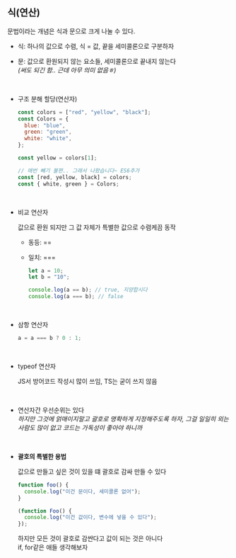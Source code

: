 ## 식(연산)

문법이라는 개념은 식과 문으로 크게 나눌 수 있다.

- 식: 하나의 값으로 수렴, 식 = 값, 끝을 세미콜론으로 구분하자
- 문: 값으로 환원되지 않는 요소들, 세미콜론으로 끝내지 않는다  
  _(써도 되긴 함.. 근데 아무 의미 없음ㅎ)_

  <br>

- 구조 분해 할당(연산자)

  ```javascript
  const colors = ["red", "yellow", "black"];
  const Colors = {
  	blue: "blue",
  	green: "green",
  	white: "white",
  };

  const yellow = colors[1];

  // 매번 빼기 불편.. 그래서 나왔습니다~ ES6추가
  const [red, yellow, black] = colors;
  const { white, green } = Colors;
  ```

<br>

- 비교 연산자

  값으로 환원 되지만 그 값 자체가 특별한 값으로 수렴케끔 동작

  - 동등: ==
  - 일치: ===

    ```javascript
    let a = 10;
    let b = "10";

    console.log(a == b); // true, 지양합시다
    console.log(a === b); // false
    ```

<br>

- 삼항 연산자

  ```javascript
  a = a === b ? 0 : 1;
  ```

<br>

- typeof 연산자

  JS서 방어코드 작성시 많이 쓰임, TS는 굳이 쓰지 않음

<br>

- 연산자간 우선순위는 있다  
  _하지만 그것에 얽매이지말고 괄호로 명확하게 지정해주도록 하자, 그걸 일일히 외는 사람도 많이 없고 코드는 가독성이 좋아야 하니까_

<br>

- **괄호의 특별한 용법**

  값으로 만들고 싶은 것이 있을 떄 괄호로 감싸 만들 수 있다

  ```javascript
  function foo() {
  	console.log("이건 문이다, 세미콜론 없어");
  }

  (function Foo() {
  	console.log("이건 값이다, 변수에 넣을 수 있다");
  });
  ```

  하지만 모든 것이 괄호로 감싼다고 값이 되는 것은 아니다  
   if, for같은 애들 생각해보자
